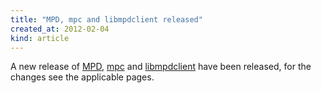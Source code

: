 ```yaml
---
title: "MPD, mpc and libmpdclient released"
created_at: 2012-02-04
kind: article
---
```


A new release of [MPD](/download.html), [mpc](/clients/mpc/) and [libmpdclient](/libs/libmpdclient/) have been released, for the changes see the applicable pages.

